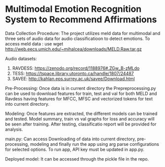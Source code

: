# Multimodal Emotion Recognition System to Recommend Affirmations
Data Collection Procedure:
The project utilizes meld data for multimodal and three sets of audio data for audio classificatioon to detect emotions. 
To access meld data : use wget http://web.eecs.umich.edu/~mihalcea/downloads/MELD.Raw.tar.gz

Audio datasets:
1. RAVDESS: https://zenodo.org/record/1188976#.ZGw_B-zMLdo
2. TESS: https://tspace.library.utoronto.ca/handle/1807/24487
3. SAVEE: http://kahlan.eps.surrey.ac.uk/savee/Download.html

Pre-Processing:
Once data is in current directory the Prepreprocessing.py can be used to download features for train, test and val for both MELD and Ravdess having features for MFCC, MFSC and vectorized tokens for text into current directory.

Modeling:
Once features are extracted, the different models can be trained and tested. Model summary, train vs val graphs for loss and accuracy will be seen after training. After testing, classificatio report will be provided for analysis.

main.py:
Can access Downloading of data into current directory, pre-processing, modeling and finally run the app using arg parse configurations for selected options. To run app, API key must be updated in app.py.

Deployed model: It can be accessed through the pickle file in the repo.
